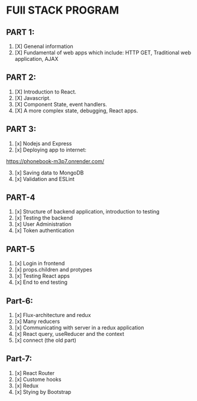# FUll STACK PROGRAM 

## PART 1: 
1. [X] Genenal information
2. [X] Fundamental of web apps which include: HTTP GET, Traditional web application, AJAX

## PART 2:

1. [X] Introduction to React. 
2. [X] Javascript. 
3. [X] Component State, event handlers. 
4. [X] A more complex state, debugging, React apps.


## PART 3:
1. [x] Nodejs and Express
2. [x] Deploying app to internet: 

https://phonebook-m3p7.onrender.com/

3. [x] Saving data to MongoDB
4. [x] Validation and ESLint

## PART-4 

1. [x] Structure of backend application, introduction to testing
2. [x] Testing the backend
3. [x] User Administration
4. [x] Token authentication

## PART-5

1. [x] Login in frontend
2. [x] props.children and protypes
3. [x] Testing React apps
4. [x] End to end testing

## Part-6:
1. [x] Flux-architecture and redux
2. [x] Many reducers
3. [x] Communicating with server in a redux application
4. [x]  React query, useReducer  and the context
5. [x]  connect (the old part)

## Part-7:

1. [x] React Router
2. [x] Custome hooks
3. [x] Redux
4. [x] Stying by Bootstrap
